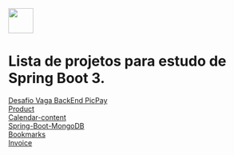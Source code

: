 <img width="50" height="50" loading="lazy" src="https://cdn.jsdelivr.net/gh/devicons/devicon/icons/spring/spring-original.svg" />  

# Lista de projetos para estudo de Spring Boot 3.

[Desafio Vaga BackEnd PicPay](pickpaysimplificado)</br>
[Product](ProjetoProducts2)</br>
[Calendar-content](content-calendar)</br>
[Spring-Boot-MongoDB](spring-Boot-MongoDB)</br>
[Bookmarks](bookmarks)</br>
[Invoice](java_tech_online/invoice)</br>


 


